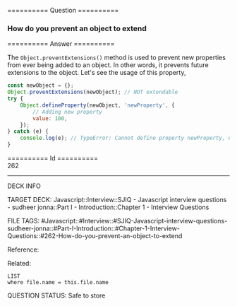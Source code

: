 ========== Question ==========  

### How do you prevent an object to extend  

========== Answer ==========  

The `Object.preventExtensions()` method is used to prevent new properties from ever being added to an object. In other words, it prevents future extensions to the object. Let's see the usage of this property,

```javascript
const newObject = {};
Object.preventExtensions(newObject); // NOT extendable
try {
    Object.defineProperty(newObject, 'newProperty', {
        // Adding new property
        value: 100,
    });
} catch (e) {
    console.log(e); // TypeError: Cannot define property newProperty, object is not extensible
}
```

========== Id ==========  
262

---

DECK INFO

TARGET DECK: Javascript::Interview::SJIQ - Javascript interview questions - sudheer jonna::Part I - Introduction::Chapter 1 - Interview Questions

FILE TAGS: #Javascript::#Interview::#SJIQ-Javascript-interview-questions-sudheer-jonna::#Part-I-Introduction::#Chapter-1-Interview-Questions::#262-How-do-you-prevent-an-object-to-extend

Reference:

Related:

```dataview
LIST
where file.name = this.file.name
```

QUESTION STATUS: Safe to store
